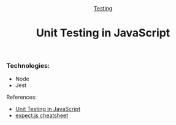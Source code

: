 <div align="center"><a href="" target="_blank">Testing</a></div>
<h1 align="center">Unit Testing in JavaScript</h1><br>
<h3 align="left">Technologies:</h3>
<ul>
<li>Node</li>
<li>Jest</li>
</ul>

<p align="left">References: </p>
<ul>
<li align="left"><a href="https://www.youtube.com/watch?v=7r4xVDI2vho" target="_blank">Unit Testing in JavaScript</a></li>
<li align="left"><a href="https://devhints.io/expectjs" target="_blank">expect.js cheatsheet</a></li>

</ul